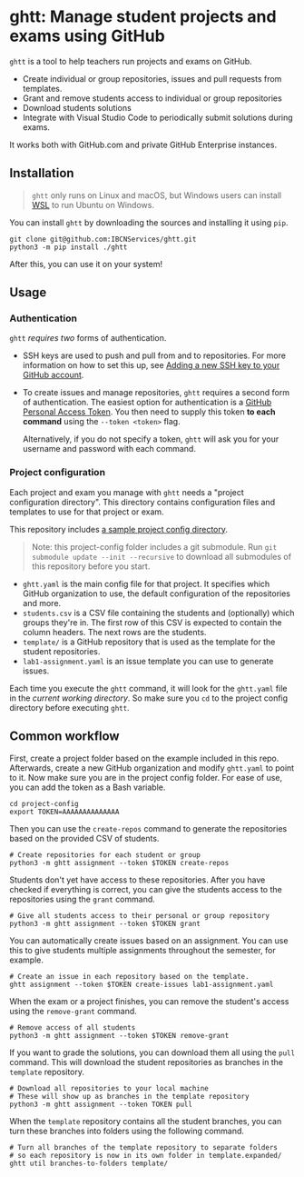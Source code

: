 # ghtt: Manage student projects and exams using GitHub

`ghtt` is a tool to help teachers run projects and exams on GitHub.

* Create individual or group repositories, issues and pull requests from templates.
* Grant and remove students access to individual or group repositories
* Download students solutions
* Integrate with Visual Studio Code to periodically submit solutions during exams.

It works both with GitHub.com and private GitHub Enterprise instances.

## Installation

> `ghtt` only runs on Linux and macOS, but Windows users can install [WSL](https://learn.microsoft.com/en-us/windows/wsl/install) to run Ubuntu on Windows.

You can install `ghtt` by downloading the sources and installing it using `pip`.

```shell
git clone git@github.com:IBCNServices/ghtt.git
python3 -m pip install ./ghtt
```

After this, you can use it on your system!

## Usage

### Authentication

`ghtt` _requires two_ forms of authentication.

* SSH keys are used to push and pull from and to repositories. For more information on how to set this up, see [Adding a new SSH key to your GitHub account](https://docs.github.com/en/authentication/connecting-to-github-with-ssh/adding-a-new-ssh-key-to-your-github-account).
* To create issues and manage repositories, `ghtt` requires a second form of authentication. The easiest option for authentication is a [GitHub Personal Access Token](https://docs.github.com/en/authentication/keeping-your-account-and-data-secure/creating-a-personal-access-token). You then need to supply this token **to each command** using the `--token <token>` flag.

  Alternatively, if you do not specify a token, `ghtt` will ask you for your username and password with each command.

### Project configuration

Each project and exam you manage with `ghtt` needs a "project configuration directory". This directory contains configuration files and templates to use for that project or exam.

This repository includes [a sample project config directory](docs/examples/project-config/).

> Note: this project-config folder includes a git submodule. Run `git submodule update --init --recursive` to download all submodules of this repository before you start.

* `ghtt.yaml` is the main config file for that project. It specifies which GitHub organization to use, the default configuration of the repositories and more.
* `students.csv` is a CSV file containing the students and (optionally) which groups they're in. The first row of this CSV is expected to contain the column headers. The next rows are the students.
* `template/` is a GitHub repository that is used as the template for the student repositories.
* `lab1-assignment.yaml` is an issue template you can use to generate issues.

Each time you execute the `ghtt` command, it will look for the `ghtt.yaml` file in the _current working directory_. So make sure you `cd` to the project config directory before executing `ghtt`.

## Common workflow

First, create a project folder based on the example included in this repo. Afterwards, create a new GitHub organization and modify `ghtt.yaml` to point to it. Now make sure you are in the project config folder. For ease of use, you can add the token as a Bash variable.

```shell
cd project-config
export TOKEN=AAAAAAAAAAAAAA
```

Then you can use the `create-repos` command to generate the repositories based on the provided CSV of students.

```shell
# Create repositories for each student or group
python3 -m ghtt assignment --token $TOKEN create-repos
```

Students don't yet have access to these repositories. After you have checked if everything is correct, you can give the students access to the repositories using the `grant` command.

```shell
# Give all students access to their personal or group repository
python3 -m ghtt assignment --token $TOKEN grant
```

You can automatically create issues based on an assignment. You can use this to give students multiple assignments throughout the semester, for example.

```shell
# Create an issue in each repository based on the template.
ghtt assignment --token $TOKEN create-issues lab1-assignment.yaml
```

When the exam or a project finishes, you can remove the student's access using the `remove-grant` command.

```shell
# Remove access of all students
python3 -m ghtt assignment --token $TOKEN remove-grant
```

If you want to grade the solutions, you can download them all using the `pull` command. This will download the student repositories as branches in the `template` repository.

```shell
# Download all repositories to your local machine
# These will show up as branches in the template repository
python3 -m ghtt assignment --token TOKEN pull
```

When the `template` repository contains all the student branches, you can turn these branches into folders using the following command.

```shell
# Turn all branches of the template repository to separate folders
# so each repository is now in its own folder in template.expanded/
ghtt util branches-to-folders template/
```
